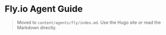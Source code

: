 # Fly.io Agent Guide

> Moved to `content/agents/fly/index.md`. Use the Hugo site or read the Markdown directly.
